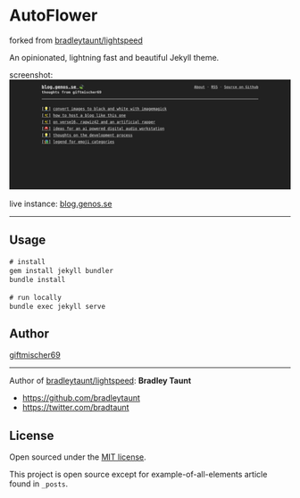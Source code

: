 # AutoFlower

forked from [bradleytaunt/lightspeed](https://github.com/bradleytaunt/lightspeed)

An opinionated, lightning fast and beautiful Jekyll theme.

screenshot:
![screenshot](screenshot.jpg)

live instance: [blog.genos.se](https://blog.genos.se)

-----

## Usage

````shell
# install
gem install jekyll bundler
bundle install

# run locally
bundle exec jekyll serve
````

## Author

[giftmischer69](https://github.com/giftmischer69/lightning)

<hr>

Author of [bradleytaunt/lightspeed](https://github.com/bradleytaunt/lightspeed):
**Bradley Taunt**
- <https://github.com/bradleytaunt>
- <https://twitter.com/bradtaunt>


## License

Open sourced under the [MIT license](LICENSE.md).

This project is open source except for example-of-all-elements article found in `_posts`.
